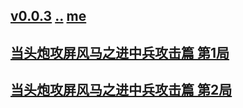## [v0.0.3](https://github.com/littleflute/cchess/edit/master/ref/pu/xianqibingfa/1/readme.md) [..](..) [me]()
## [当头炮攻屏风马之进中兵攻击篇 第1局](1)
## [当头炮攻屏风马之进中兵攻击篇 第2局](2)


